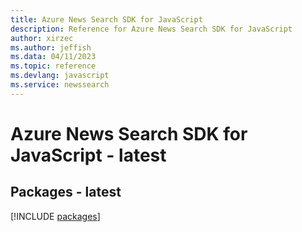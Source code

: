 ```yaml
---
title: Azure News Search SDK for JavaScript
description: Reference for Azure News Search SDK for JavaScript
author: xirzec
ms.author: jeffish
ms.data: 04/11/2023
ms.topic: reference
ms.devlang: javascript
ms.service: newssearch
---
```

# Azure News Search SDK for JavaScript - latest
## Packages - latest
[!INCLUDE [packages](news-search-index.md)]